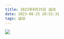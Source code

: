 ```yaml
---
title: 2023年8月25日 运动
date: 2023-08-25 20:52:31
tags: 运动
---
```


<link rel="stylesheet" href="/../css/images.css">



<!-- more -->

<img class="half" src="/../images/exercise/2023-08-25.jpg"></img>

